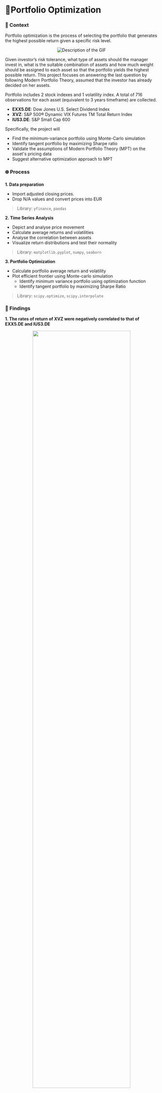 # 🧬Portfolio Optimization

### 🍧 Context
Portfolio optimization is the process of selecting the portfolio that generates the highest possible return given a specific risk level.
<p align="center">
  <img src="https://github.com/minhanhvu/portfolio-optimization/assets/87383756/0a46de22-8eb4-43d4-87c2-409155df6492" alt="Description of the GIF">
</p>

Given investor’s risk tolerance, what type of assets should the manager invest in, what is the suitable combination of assets and how much weight should be assigned to each asset so that the portfolio yields the highest possible return. This project focuses on answering the last question by following Modern Portfolio Theory, assumed that the investor has already decided on her assets.

Portfolio includes 2 stock indexes and 1 volatility index. A total of 716 observations for each asset (equivalent to 3 years timeframe) are collected.
- __EXX5.DE__: Dow Jones U.S. Select Dividend Index
- __XVZ__: S&P 500® Dynamic VIX Futures TM Total Return Index
- __IUS3.DE__: S&P Small Cap 600

Specifically, the project will
- Find the minimum-variance portfolio using Monte-Carlo simulation
- Identify tangent portfolio by maximizing Sharpe ratio 
- Validate the assumptions of Modern Portfolio Theory (MPT) on the asset's pricing data
- Suggest alternative optimization approach to MPT

### ❄️ Process
__1. Data preparation__
* Import adjusted closing prices.
* Drop N/A values and convert prices into EUR 
> Library: `yfinance`, `pandas`


__2. Time Series Analysis__
* Depict and analyse price movement
* Calculate average returns and volatilities
* Analyse the correlation between assets
* Visualize return distributions and test their normality
> Library: `matplotlib.pyplot`, `numpy`, `seaborn`


__3. Portfolio Optimization__ 
- Calculate portfolio average return and volatility
- Plot efficient frontier using Monte-carlo simulation
    - Identify minimum variance portfolio using optimization function
    - Identify tangent portfolio by maximizing Sharpe Ratio
> Library: `scipy.optimize`, `scipy.interpolate`
### 👻 Findings
__1. The rates of return of XVZ were negatively correlated to that of EXX5.DE and IUS3.DE__

<p align="center">
<img src="https://github.com/minhanhvu/portfolio-optimization/assets/87383756/121ed7bd-8a74-4d8b-bdb7-a9cbc4d28a5a" width=80% height=80%>
</p>

This is well-explained by the opposite reactions to market uncertainty of the underlying volatility index and stock index. Amid the world economic shutdown, the CBOE Volatility Index rose sharply in March 2020, reflecting the burgeoning demand for options to hedge risk, as opposed to the fall of Down Joins and S&P index, manifested investors’ pessimistic view in future economy.

__2. The efficient market hypothesis did not hold for the examined period__

The efficient market hypothesis (B. Malkiel, 2003) states that in a competitive market, stock prices follow a random walk. In other words, the price changes in one period will be independent of changes in the next. Autocorrelations of returns at all lags are zero.
However, the coefficients of the first lagged price-change (∆_(t-1)) on current price change (∆_t) were found significant at 95% for all three assets, after netting out the effect of other lagged changes and past residuals. Hence, the null hypothesis of zero-correlation between the current price and past prices is rejected. Therefore, we conclude that the efficient market hypothesis did not hold for the examined period. _Test details can be checked at the ARIMA model session in the Jupyter file_

__3. The minimum-variance portfolio__

<p align="center">
<img src="https://github.com/minhanhvu/portfolio-optimization/assets/87383756/eddcd647-28bc-4305-bf5c-7794cff4a5a1" width=80% height=80%>
</p>

The efficient frontier is the set of optimal portfolios that offer the highest expected return for a defined level of risk or the lowest risk for a given level of expected return. The minimum variance portfolio comprises 60.3% EXX5.DE, 11.5% IUS3.DE, and 28.3% XVZ, with an expected return of 11.2% and 17.7% volatility

__4. The tangent portfolio__

<p align="center">
<img src="https://github.com/minhanhvu/portfolio-optimization/assets/87383756/08a972e0-ef1a-477c-bb73-1341164826d5" width=80% height=80%>
</p>

Incorporating risk-free asset in the investment, the tangent portfolio is a portfolio that maximizes the excess return per risk unit, which is also referred to as the Sharpe ratio
The tangent portfolio is identified by using the yield of US 3-month T-bill as risk-free rate 0.05%, comprising of 0% EXX5.DE, 60% IUS3.DE and 40% XVZ, with an expected return of 15.4% and 20.2% volatility

**Bits of discussion**
The Mean-variance portfolio theory implies fixed and predictable returns and volatility of element assets. It also assumes a stable correlation between assets return, and also the normal distribution of return rates. In this case, I found the violations of these assumptions in our assets. 

1. Rates of returns are not normally distributed 
2. Correlation between asset returns can vary through time 
3. Average return and volatility of elements assets are not constant over time

Hence, it's recommended to find an alternative approach that does not require a specific distribution function (Roy's Safety-First Criterion)

### 💡Key learnings
The concept of diversification and Monte-Carlo methods are incredibly useful in business forecast activities. Take the ice cream business above as an example. Diversification brings to our attention the impact of product sales correlation on our revenue when we were to add a new product to our menu. Meanwhile, Monte-Carlo simulation is a great technique to understand possible outcomes given there are random factors in our model. 

This is undoubtedly one of the most challenging projects that I have done, concerning the tremendous time to grasp the idea of Portfolio Theory and learn optimization tools in Python's `scipy` library, but thank God, I made it.


- **Statistics**: Gaussian distribution, correlations, stationary property testing
- **Modeling**: ARIMA predictive model for time series data
- **Optimization**: Mean-variance technique using Monte-Carlo simulation
  
Programing language: Python
- **Data visualization** with `matplotlib`,`seaborn`
- **Data cleaning** and analysis with `pandas`,`numpy`, 
- **Modelling** with `scipy`

### Reference & Appreciation
* Hilpisch, Yves. (2018): Python for Finance, 2nd ed., O'Reilly Media
* Big thanks to my friend Ilham Salahov for giving me feedback on this project 💗

